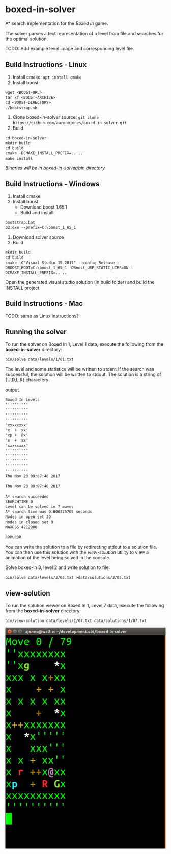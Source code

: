 # boxed-in-solver

A* search implementation for the _Boxed In_ game.

The solver parses a text representation of a level from file and searches for the optimal solution.

TODO: Add example level image and corresponding level file.

## Build Instructions - Linux

1. Install cmake: `apt install cmake`
1. Install boost:
```
wget <BOOST-URL>
tar xf <BOOST-ARCHIVE>
cd <BOOST-DIRECTORY>
./bootstrap.sh
```
1. Clone boxed-in-solver source: `git clone https://github.com/aaronmjones/boxed-in-solver.git`
1. Build
```
cd boxed-in-solver
mkdir build
cd build
cmake -DCMAKE_INSTALL_PREFIX=.. ..
make install
```
_Binaries will be in boxed-in-solver/bin directory_

## Build Instructions - Windows

1. Install cmake
1. Install boost
   * Download boost 1.65.1
   * Build and install
```
bootstrap.bat
b2.exe --prefix=C:\boost_1_65_1
```
1. Download solver source
1. Build
```
mkdir build
cd build
cmake -G"Visual Studio 15 2017" --config Release -DBOOST_ROOT=C:\boost_1_65_1 -DBoost_USE_STATIC_LIBS=ON -DCMAKE_INSTALL_PREFIX=.. ..
```
Open the generated visual studio solution (in build folder) and build the INSTALL project.

## Build Instructions - Mac

TODO: same as Linux instructions?

## Running the solver

To run the solver on Boxed In 1, Level 1 data, execute the following from the **boxed-in-solver** directory:

```
bin/solve data/levels/1/01.txt
```
The level and some statistics will be written to stderr. If the search was successful, the solution will be written to stdout. The solution is a string of {U,D,L,R} characters.

output
```
Boxed In Level:
''''''''''
''''''''''
''''''''''
''''''''''
'xxxxxxxx'
'x  +  xx'
'xp +  @x'
'x  +  xx'
'xxxxxxxx'
''''''''''
''''''''''
''''''''''
''''''''''
''''''''''
Thu Nov 23 09:07:46 2017

Thu Nov 23 09:07:46 2017

A* search succeeded
SEARCHTIME 0
Level can be solved in 7 moves
A* search time was 0.000375705 seconds
Nodes in open set 30
Nodes in closed set 9
MAXRSS 4212000

RRRURDR
```

You can write the solution to a file by redirecting stdout to a solution file. You can then use this solution with the _view-solution_ utility to view a animation of the level being solved in the console.

Solve boxed-in 3, level 2 and write solution to file:
```
bin/solve data/levels/3/02.txt >data/solutions/3/02.txt
```

## view-solution

To run the solution viewer on Boxed In 1, Level 7 data, execute the following from the **boxed-in-solver** directory:

```
bin/view-solution data/levels/1/07.txt data/solutions/1/07.txt
```

![view-solution](images/view-solution.png)
